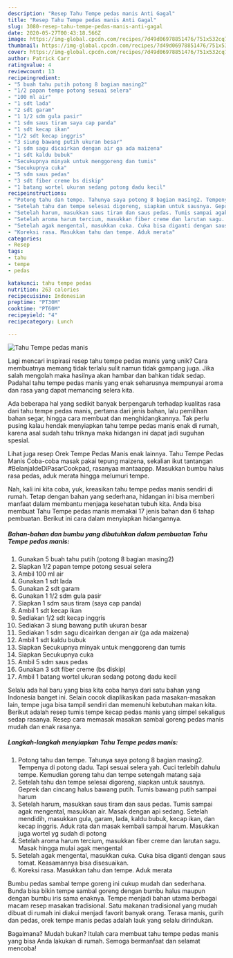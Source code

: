 ```yaml
---
description: "Resep Tahu Tempe pedas manis Anti Gagal"
title: "Resep Tahu Tempe pedas manis Anti Gagal"
slug: 3080-resep-tahu-tempe-pedas-manis-anti-gagal
date: 2020-05-27T00:43:18.566Z
image: https://img-global.cpcdn.com/recipes/7d49d06978851476/751x532cq70/tahu-tempe-pedas-manis-foto-resep-utama.jpg
thumbnail: https://img-global.cpcdn.com/recipes/7d49d06978851476/751x532cq70/tahu-tempe-pedas-manis-foto-resep-utama.jpg
cover: https://img-global.cpcdn.com/recipes/7d49d06978851476/751x532cq70/tahu-tempe-pedas-manis-foto-resep-utama.jpg
author: Patrick Carr
ratingvalue: 4
reviewcount: 13
recipeingredient:
- "5 buah tahu putih potong 8 bagian masing2"
- "1/2 papan tempe potong sesuai selera"
- "100 ml air"
- "1 sdt lada"
- "2 sdt garam"
- "1 1/2 sdm gula pasir"
- "1 sdm saus tiram saya cap panda"
- "1 sdt kecap ikan"
- "1/2 sdt kecap inggris"
- "3 siung bawang putih ukuran besar"
- "1 sdm sagu dicairkan dengan air ga ada maizena"
- "1 sdt kaldu bubuk"
- "Secukupnya minyak untuk menggoreng dan tumis"
- "Secukupnya cuka"
- "5 sdm saus pedas"
- "3 sdt fiber creme bs diskip"
- "1 batang wortel ukuran sedang potong dadu kecil"
recipeinstructions:
- "Potong tahu dan tempe. Tahunya saya potong 8 bagian masing2. Tempenya di potong dadu. Tapi sesuai selera yah. Cuci terlebih dahulu tempe. Kemudian goreng tahu dan tempe setengah matang saja"
- "Setelah tahu dan tempe selesai digoreng, siapkan untuk sausnya. Geprek dan cincang halus bawang putih. Tumis bawang putih sampai harum"
- "Setelah harum, masukkan saus tiram dan saus pedas. Tumis sampai agak mengental, masukkan air. Masak dengan api sedang. Setelah mendidih, masukkan gula, garam, lada, kaldu bubuk, kecap ikan, dan kecap inggris. Aduk rata dan masak kembali sampai harum. Masukkan juga wortel yg sudah di potong"
- "Setelah aroma harum tercium, masukkan fiber creme dan larutan sagu. Masak hingga mulai agak mengental"
- "Setelah agak mengental, masukkan cuka. Cuka bisa diganti dengan saus tomat. Keasamannya bisa disesuaikan."
- "Koreksi rasa. Masukkan tahu dan tempe. Aduk merata"
categories:
- Resep
tags:
- tahu
- tempe
- pedas

katakunci: tahu tempe pedas 
nutrition: 263 calories
recipecuisine: Indonesian
preptime: "PT30M"
cooktime: "PT60M"
recipeyield: "4"
recipecategory: Lunch

---
```



![Tahu Tempe pedas manis](https://img-global.cpcdn.com/recipes/7d49d06978851476/751x532cq70/tahu-tempe-pedas-manis-foto-resep-utama.jpg)

Lagi mencari inspirasi resep tahu tempe pedas manis yang unik? Cara membuatnya memang tidak terlalu sulit namun tidak gampang juga. Jika salah mengolah maka hasilnya akan hambar dan bahkan tidak sedap. Padahal tahu tempe pedas manis yang enak seharusnya mempunyai aroma dan rasa yang dapat memancing selera kita.

Ada beberapa hal yang sedikit banyak berpengaruh terhadap kualitas rasa dari tahu tempe pedas manis, pertama dari jenis bahan, lalu pemilihan bahan segar, hingga cara membuat dan menghidangkannya. Tak perlu pusing kalau hendak menyiapkan tahu tempe pedas manis enak di rumah, karena asal sudah tahu triknya maka hidangan ini dapat jadi suguhan spesial.

Lihat juga resep Orek Tempe Pedas Manis enak lainnya. Tahu Tempe Pedas Manis Coba-coba masak pakai tepung maizena, sekalian ikut tantangan #BelanjaIdeDiPasarCookpad, rasanyaa mantaappp. Masukkan bumbu halus rasa pedas, aduk merata hingga melumuri tempe.


Nah, kali ini kita coba, yuk, kreasikan tahu tempe pedas manis sendiri di rumah. Tetap dengan bahan yang sederhana, hidangan ini bisa memberi manfaat dalam membantu menjaga kesehatan tubuh kita. Anda bisa membuat Tahu Tempe pedas manis memakai 17 jenis bahan dan 6 tahap pembuatan. Berikut ini cara dalam menyiapkan hidangannya.

<!--inarticleads1-->

##### Bahan-bahan dan bumbu yang dibutuhkan dalam pembuatan Tahu Tempe pedas manis:

1. Gunakan 5 buah tahu putih (potong 8 bagian masing2)
1. Siapkan 1/2 papan tempe potong sesuai selera
1. Ambil 100 ml air
1. Gunakan 1 sdt lada
1. Gunakan 2 sdt garam
1. Gunakan 1 1/2 sdm gula pasir
1. Siapkan 1 sdm saus tiram (saya cap panda)
1. Ambil 1 sdt kecap ikan
1. Sediakan 1/2 sdt kecap inggris
1. Sediakan 3 siung bawang putih ukuran besar
1. Sediakan 1 sdm sagu dicairkan dengan air (ga ada maizena)
1. Ambil 1 sdt kaldu bubuk
1. Siapkan Secukupnya minyak untuk menggoreng dan tumis
1. Siapkan Secukupnya cuka
1. Ambil 5 sdm saus pedas
1. Gunakan 3 sdt fiber creme (bs diskip)
1. Ambil 1 batang wortel ukuran sedang potong dadu kecil


Selalu ada hal baru yang bisa kita coba hanya dari satu bahan yang Indonesia banget ini. Selain cocok diaplikasikan pada masakan-masakan lain, tempe juga bisa tampil sendiri dan memenuhi kebutuhan makan kita. Berikut adalah resep tumis tempe kecap pedas manis yang simpel sekaligus sedap rasanya. Resep cara memasak masakan sambal goreng pedas manis mudah dan enak rasanya. 

<!--inarticleads2-->

##### Langkah-langkah menyiapkan Tahu Tempe pedas manis:

1. Potong tahu dan tempe. Tahunya saya potong 8 bagian masing2. Tempenya di potong dadu. Tapi sesuai selera yah. Cuci terlebih dahulu tempe. Kemudian goreng tahu dan tempe setengah matang saja
1. Setelah tahu dan tempe selesai digoreng, siapkan untuk sausnya. Geprek dan cincang halus bawang putih. Tumis bawang putih sampai harum
1. Setelah harum, masukkan saus tiram dan saus pedas. Tumis sampai agak mengental, masukkan air. Masak dengan api sedang. Setelah mendidih, masukkan gula, garam, lada, kaldu bubuk, kecap ikan, dan kecap inggris. Aduk rata dan masak kembali sampai harum. Masukkan juga wortel yg sudah di potong
1. Setelah aroma harum tercium, masukkan fiber creme dan larutan sagu. Masak hingga mulai agak mengental
1. Setelah agak mengental, masukkan cuka. Cuka bisa diganti dengan saus tomat. Keasamannya bisa disesuaikan.
1. Koreksi rasa. Masukkan tahu dan tempe. Aduk merata


Bumbu pedas sambal tempe goreng ini cukup mudah dan sederhana. Bunda bisa bikin tempe sambal goreng dengan bumbu halus maupun dengan bumbu iris sama enaknya. Tempe menjadi bahan utama berbagai macam resep masakan tradisional. Satu makanan tradisional yang mudah dibuat di rumah ini diakui menjadi favorit banyak orang. Terasa manis, gurih dan pedas, orek tempe manis pedas adalah lauk yang selalu dirindukan. 

Bagaimana? Mudah bukan? Itulah cara membuat tahu tempe pedas manis yang bisa Anda lakukan di rumah. Semoga bermanfaat dan selamat mencoba!
